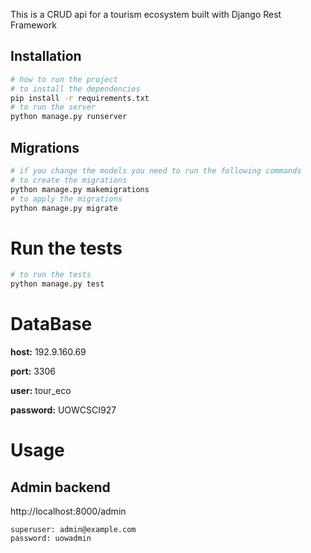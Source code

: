 This is a CRUD api for a tourism ecosystem built with Django Rest Framework

## Installation

```bash
# how to run the project
# to install the dependencies
pip install -r requirements.txt 
# to run the server
python manage.py runserver 
```

## Migrations

```bash
# if you change the models you need to run the following commands
# to create the migrations
python manage.py makemigrations 
# to apply the migrations
python manage.py migrate 
```

# Run the tests

```bash
# to run the tests
python manage.py test 
```

# DataBase

**host:** 192.9.160.69 

**port:** 3306

**user:** tour_eco

**password:** UOWCSCI927

# Usage

## Admin backend
http://localhost:8000/admin

```
superuser: admin@example.com
password: uowadmin
```